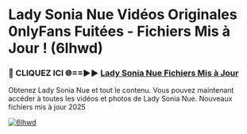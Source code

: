 # Lady Sonia Nue Vidéos Originales 0nlyFans Fuitées - Fichiers Mis à Jour ! (6lhwd)

<h3>🔴 CLIQUEZ ICI 🌐==►► <a href="https://tinyurl.com/2pmr4ezf" rel="nofollow">Lady Sonia Nue Fichiers Mis à Jour</a></h3>

Obtenez Lady Sonia Nue et tout le contenu. Vous pouvez maintenant accéder à toutes les vidéos et photos de Lady Sonia Nue. Nouveaux fichiers mis à jour 2025

[![6lhwd](https://i.imgur.com/6SNvagu.gif)](https://tinyurl.com/2pmr4ezf)
